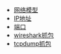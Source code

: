 - <a href="secure/网络模型.md">网络模型</a>
- <a href="secure/IP地址.md">IP地址</a>
- <a href="secure/端口.md">端口</a>
- <a href="secure/wireshark抓包.md">wireshark抓包</a>
- <a href="secure/tcpdump抓包.md">tcpdump抓包</a>
